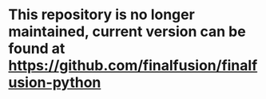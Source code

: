 # This repository is no longer maintained, current version can be found at https://github.com/finalfusion/finalfusion-python
